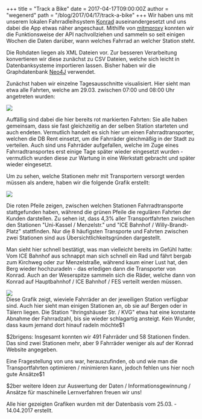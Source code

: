 +++
title = "Track a Bike"
date = 2017-04-17T09:00:00Z
author = "wegenerd"
path = "/blog/2017/04/17/track-a-bike"
+++
Wir haben uns mit unserem lokalen Fahrradleihsystem
[Konrad](http://www.konrad-kassel.de) auseinandergesetzt und uns dabei
die App etwas näher angeschaut. Mithilfe von
[mitmproxy](https://mitmproxy.org/) konnten wir die Funktionsweise der
API nachvollziehen und sammeln so seit einigen Wochen die Daten darüber,
wann welches Fahrrad an welcher Station steht.

Die Rohdaten liegen als XML Dateien vor. Zur besseren Verarbeitung
konvertieren wir diese zunächst zu CSV Dateien, welche sich leicht in
Datenbanksysteme importieren lassen. Bisher haben wir die Graphdatenbank
[Neo4J](https://neo4j.com/) verwendet.

Zunächst haben wir einzelne Tagesausschnitte visualisiert. Hier sieht
man etwa alle Fahrten, welche am 29.03. zwischen 07:00 und 08:00 Uhr
angetreten wurden:

[![](https://flipdot.org/blog/uploads/track-a-bike_2017-03-29_07_00-2017-03-29_08_00.serendipityThumb.png)](https://flipdot.org/blog/uploads/track-a-bike_2017-03-29_07_00-2017-03-29_08_00.png)

Auffällig sind dabei die hier bereits rot markierten Fahrten: Sie alle
haben gemeinsam, dass sie fast gleichzeitig an der selben Station
starteten und auch endeten. Vermutlich handelt es sich hier um einen
Fahrradtransporter, welchen die DB Rent einsetzt, um die Fahrräder
gleichmäßig in der Stadt zu verteilen. Auch sind uns Fahrräder
aufgefallen, welche im Zuge eines Fahrradtransportes erst einige Tage
später wieder eingesetzt wurden - vermutlich wurden diese zur Wartung
in eine Werkstatt gebracht und später wieder eingesetzt.

Um zu sehen, welche Stationen mehr mit Transportern versorgt werden
müssen als andere, haben wir die folgende Grafik erstellt:

[![](https://flipdot.org/blog/uploads/track-a-bike_popular.serendipityThumb.png)](https://flipdot.org/blog/uploads/track-a-bike_popular.png)

Die roten Pfeile zeigen, zwischen welchen Stationen Fahrradtransporte
stattgefunden haben, während die grünen Pfeile die regulären Fahrten der
Kunden darstellen. Zu sehen ist, dass 4,3% aller Transportfahrten
zwischen den Stationen "Uni-Kassel / Menzelstr." und "ICE Bahnhof /
Willy-Brandt-Platz" stattfinden. Nur die 8 häufigsten Transporte und
Fahrten zwischen zwei Stationen sind aus Übersichtlichkeitsgründen
dargestellt.

Man sieht hier schnell bestätigt, was man vielleicht bereits im Gefühl
hatte: Vom ICE Bahnhof aus schnappt man sich schnell ein Rad und fährt
bergab zum Kirchweg oder zur Menzelstraße, während kaum einer Lust hat,
den Berg wieder hochzuradeln - das erledigen dann die Transporter von
Konrad. Auch an der Weserspitze sammeln sich die Räder, welche dann von
Konrad auf Hauptbahnhof / ICE Bahnhof / FES verteilt werden müssen.

[![](https://flipdot.org/blog/uploads/track-a-bike_timeline.serendipityThumb.png)](https://flipdot.org/blog/uploads/track-a-bike_timeline.png)  
Diese Grafik zeigt, wieviele Fahrräder an der jeweiligen Station
verfügbar sind. Auch hier sieht man einigen Stationen an, ob sie auf
Bergen oder in Tälern liegen. Die Station "Ihringshäuser Str. / KVG"
etwa hat eine konstante Abnahme der Fahrradzahl, bis sie wieder
schlagartig ansteigt. Kein Wunder, dass kaum jemand dort hinauf radeln
möchte$1

$2brigens: Insgesamt konnten wir 491 Fahrräder und 58 Stationen finden.
Das sind zwei Stationen mehr, aber 9 Fahrräder weniger als auf der
Konrad Website angegeben.

Eine Fragestellung von uns war, herauszufinden, ob und wie man die
Transportfahrten optimieren / minimieren kann, jedoch fehlen uns hier
noch gute Ansätze$1

$2ber weitere Ideen zur Auswertung der Daten / Informationsgewinnung /
Ansätze für maschinelle Lernverfahren freuen wir uns\!

Alle hier gezeigten Grafiken wurden mit der Datenbasis vom 25.03. -
14.04.2017 erstellt.
